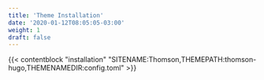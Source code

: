 ```yaml
---
title: 'Theme Installation'
date: '2020-01-12T08:05:05-03:00'
weight: 1
draft: false
---
```


{{< contentblock "installation" "SITENAME:Thomson,THEMEPATH:thomson-hugo,THEMENAMEDIR:config.toml" >}}
